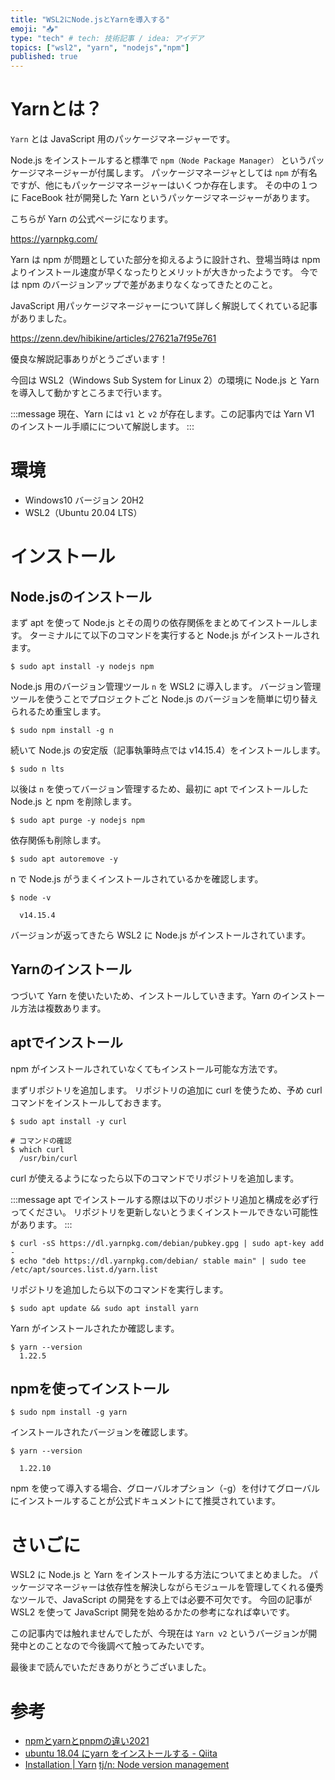 ```yaml
---
title: "WSL2にNode.jsとYarnを導入する"
emoji: "📥"
type: "tech" # tech: 技術記事 / idea: アイデア
topics: ["wsl2", "yarn", "nodejs","npm"]
published: true
---
```


# Yarnとは？

`Yarn` とは JavaScript 用のパッケージマネージャーです。

Node.js をインストールすると標準で `npm（Node Package Manager）` というパッケージマネージャーが付属します。
パッケージマネージャとしては `npm` が有名ですが、他にもパッケージマネージャーはいくつか存在します。
その中の１つに FaceBook 社が開発した Yarn というパッケージマネージャーがあります。

こちらが Yarn の公式ページになります。

https://yarnpkg.com/

Yarn は npm が問題としていた部分を抑えるように設計され、登場当時は npm よりインストール速度が早くなったりとメリットが大きかったようです。
今では npm のバージョンアップで差があまりなくなってきたとのこと。

JavaScript 用パッケージマネージャーについて詳しく解説してくれている記事がありました。

https://zenn.dev/hibikine/articles/27621a7f95e761

優良な解説記事ありがとうございます！

今回は WSL2（Windows Sub System for Linux 2）の環境に Node.js と Yarn を導入して動かすところまで行います。

:::message
現在、Yarn には `v1` と `v2` が存在します。この記事内では Yarn V1 のインストール手順にについて解説します。
:::

# 環境

- Windows10 バージョン 20H2
- WSL2（Ubuntu 20.04 LTS）

# インストール
## Node.jsのインストール

まず apt を使って Node.js とその周りの依存関係をまとめてインストールします。
ターミナルにて以下のコマンドを実行すると Node.js がインストールされます。

```shell
$ sudo apt install -y nodejs npm
```

Node.js 用のバージョン管理ツール `n` を WSL2 に導入します。
バージョン管理ツールを使うことでプロジェクトごと Node.js のバージョンを簡単に切り替えられるため重宝します。

```shell
$ sudo npm install -g n
```

続いて Node.js の安定版（記事執筆時点では v14.15.4）をインストールします。

```shell
$ sudo n lts
```

以後は `n` を使ってバージョン管理するため、最初に apt でインストールした Node.js と npm を削除します。

```shell
$ sudo apt purge -y nodejs npm
```

依存関係も削除します。

```shell
$ sudo apt autoremove -y
```

n で Node.js がうまくインストールされているかを確認します。

```shell
$ node -v

  v14.15.4
```
バージョンが返ってきたら WSL2 に Node.js がインストールされています。

## Yarnのインストール

つづいて Yarn を使いたいため、インストールしていきます。Yarn のインストール方法は複数あります。

## aptでインストール

npm がインストールされていなくてもインストール可能な方法です。


まずリポジトリを追加します。
リポジトリの追加に curl を使うため、予め curl コマンドをインストールしておきます。

```shell
$ sudo apt install -y curl

# コマンドの確認
$ which curl
  /usr/bin/curl
```

curl が使えるようになったら以下のコマンドでリポジトリを追加します。

:::message
apt でインストールする際は以下のリポジトリ追加と構成を必ず行ってください。
リポジトリを更新しないとうまくインストールできない可能性があります。
:::

```shell
$ curl -sS https://dl.yarnpkg.com/debian/pubkey.gpg | sudo apt-key add -
$ echo "deb https://dl.yarnpkg.com/debian/ stable main" | sudo tee /etc/apt/sources.list.d/yarn.list
```

リポジトリを追加したら以下のコマンドを実行します。

```shell
$ sudo apt update && sudo apt install yarn
```

Yarn がインストールされたか確認します。

```shell
$ yarn --version
  1.22.5
```

## npmを使ってインストール

```shell
$ sudo npm install -g yarn
```

インストールされたバージョンを確認します。

```shell
$ yarn --version

  1.22.10
```
npm を使って導入する場合、グローバルオプション（-g）を付けてグローバルにインストールすることが公式ドキュメントにて推奨されています。

# さいごに

WSL2 に Node.js と Yarn をインストールする方法についてまとめました。
パッケージマネージャーは依存性を解決しながらモジュールを管理してくれる優秀なツールで、JavaScript の開発をする上では必要不可欠です。
今回の記事が WSL2 を使って JavaScript 開発を始めるかたの参考になれば幸いです。

この記事内では触れませんでしたが、今現在は `Yarn v2` というバージョンが開発中とのことなので今後調べて触ってみたいです。

最後まで読んでいただきありがとうございました。

# 参考

- [npmとyarnとpnpmの違い2021](https://zenn.dev/hibikine/articles/27621a7f95e761)
- [ubuntu 18.04 にyarn をインストールする - Qiita](https://qiita.com/crash-boy/items/5c9b7341e95b142e0d56)
- [Installation | Yarn](https://classic.yarnpkg.com/en/docs/install/#debian-stable)
[tj/n: Node version management](https://github.com/tj/n)